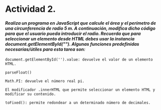 # Actividad 2. 

#### _Realiza un programa en JavaScript que calcule el área y el perímetro de una circunferencia de radio 5 m. A continuación, modifica dicho código para que el usuario pueda introducir el radio. Recuerda que para seleccionar un elemento desde HTML debes usar la instancia document.getElementById(""). Algunas funciones predefinidas necesarias/útiles para esta tarea son:_

    document.getElementById('').value: devuelve el valor de un elemento HTML.

    parseFloat()

    Math.PI: devuelve el número real pi.

    El modificador .innerHTML que permite seleccionar un elemento HTML y modificar su contenido.

    toFixed(): permite redondear a un determinado número de decimales.

